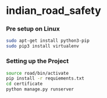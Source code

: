 # indian_road_safety

### Pre setup on Linux 
```bash
sudo apt-get install python3-pip
sudo pip3 install virtualenv 
```

### Setting up the Project 
```bash
source road/bin/activate
pip install -r requiements.txt
cd certificate
python manage.py runserver

```
